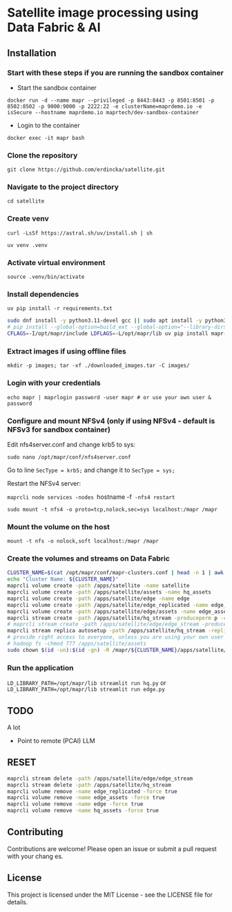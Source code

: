 # Satellite image processing using Data Fabric & AI

## Installation

### Start with these steps if you are running the sandbox container

- Start the sandbox container

`docker run -d --name mapr --privileged -p 8443:8443 -p 8501:8501 -p 8502:8502 -p 9000:9000 -p 2222:22 -e clusterName=maprdemo.io -e isSecure --hostname maprdemo.io maprtech/dev-sandbox-container`

- Login to the container

`docker exec -it mapr bash`


### Clone the repository

`git clone https://github.com/erdincka/satellite.git`


### Navigate to the project directory

`cd satellite`


### Create venv

<!-- `python3 -m venv .venv` -->
`curl -LsSf https://astral.sh/uv/install.sh | sh`

`uv venv .venv`


### Activate virtual environment

`source .venv/bin/activate`


### Install dependencies

<!-- `pip install -r requirements.txt` -->
`uv pip install -r requirements.txt`

```bash
sudo dnf install -y python3.11-devel gcc || sudo apt install -y python3-dev gcc
# pip install --global-option=build_ext --global-option="--library-dirs=/opt/mapr/lib" --global-option="--include-dirs=/opt/mapr/include/" mapr-streams-python
CFLAGS=-I/opt/mapr/include LDFLAGS=-L/opt/mapr/lib uv pip install mapr-streams-python
```

### Extract images if using offline files

`mkdir -p images; tar -xf ./downloaded_images.tar -C images/`


### Login with your credentials

`echo mapr | maprlogin password -user mapr # or use your own user & password`


### Configure and mount NFSv4 (only if using NFSv4 - default is NFSv3 for sandbox container)

Edit nfs4server.conf and change krb5 to sys:

`sudo nano /opt/mapr/conf/nfs4server.conf`

Go to line `SecType = krb5;` and change it to `SecType = sys;`

Restart the NFSv4 server:

`maprcli node services -nodes `hostname -f` -nfs4 restart`

`sudo mount -t nfs4 -o proto=tcp,nolock,sec=sys localhost:/mapr /mapr`


### Mount the volume on the host

`mount -t nfs -o nolock,soft localhost:/mapr /mapr`


### Create the volumes and streams on Data Fabric


```bash
CLUSTER_NAME=$(cat /opt/mapr/conf/mapr-clusters.conf | head -n 1 | awk '{print $1}')
echo "Cluster Name: ${CLUSTER_NAME}"
maprcli volume create -path /apps/satellite -name satellite
maprcli volume create -path /apps/satellite/assets -name hq_assets
maprcli volume create -path /apps/satellite/edge -name edge
maprcli volume create -path /apps/satellite/edge_replicated -name edge_replicated
maprcli volume create -path /apps/satellite/edge/assets -name edge_assets -type mirror -source edge_replicated@${CLUSTER_NAME}
maprcli stream create -path /apps/satellite/hq_stream -produceperm p -consumeperm p -topicperm p
# maprcli stream create -path /apps/satellite/edge/edge_stream -produceperm p -consumeperm p -topicperm p
maprcli stream replica autosetup -path /apps/satellite/hq_stream -replica /apps/satellite/edge/edge_stream -multimaster true
# provide right access to everyone, unless you are using your own user for creating the volumes
# hadoop fs -chmod 777 /apps/satellite/assets
sudo chown $(id -un):$(id -gn) -R /mapr/${CLUSTER_NAME}/apps/satellite/
```


### Run the application

`LD_LIBRARY_PATH=/opt/mapr/lib streamlit run hq.py` or `LD_LIBRARY_PATH=/opt/mapr/lib streamlit run edge.py`


## TODO

A lot

- Point to remote (PCAI) LLM


## RESET

```bash
maprcli stream delete -path /apps/satellite/edge/edge_stream
maprcli stream delete -path /apps/satellite/hq_stream
maprcli volume remove -name edge_replicated -force true
maprcli volume remove -name edge_assets -force true
maprcli volume remove -name edge -force true
maprcli volume remove -name hq_assets -force true
```

## Contributing

Contributions are welcome! Please open an issue or submit a pull request with your chang
es.

## License

This project is licensed under the MIT License - see the LICENSE file for details.
